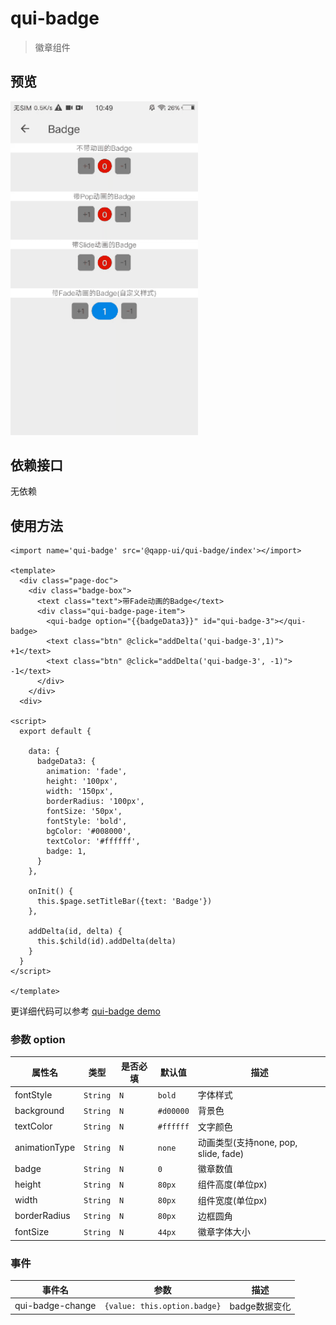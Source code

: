 # qui-badge

> 徽章组件

## 预览

<img src="./docs/assets/qui-badge.gif" width="300"/>

## 依赖接口

无依赖

## 使用方法
	
```ux
<import name='qui-badge' src='@qapp-ui/qui-badge/index'></import>

<template>
  <div class="page-doc">
    <div class="badge-box">
      <text class="text">带Fade动画的Badge</text>
      <div class="qui-badge-page-item">
        <qui-badge option="{{badgeData3}}" id="qui-badge-3"></qui-badge>
        <text class="btn" @click="addDelta('qui-badge-3',1)"> +1</text>
        <text class="btn" @click="addDelta('qui-badge-3', -1)"> -1</text>
      </div>
    </div>
  <div>

<script>
  export default {

    data: {
      badgeData3: {
        animation: 'fade',
        height: '100px',
        width: '150px',
        borderRadius: '100px',
        fontSize: '50px',
        fontStyle: 'bold',
        bgColor: '#008000',
        textColor: '#ffffff',
        badge: 1,
      }
    },

    onInit() {
      this.$page.setTitleBar({text: 'Badge'})
    },

    addDelta(id, delta) {
      this.$child(id).addDelta(delta)
    }
  }
</script>

</template>

```

更详细代码可以参考 [qui-badge demo]()

### 参数 option

| 属性名 | 类型 | 是否必填 | 默认值 | 描述 |
|-------------|------------|--------|-----|-----|
| fontStyle | `String` |`N`| `bold` | 字体样式 |
| background | `String` |`N`| `#d00000` | 背景色|
| textColor | `String` |`N`| `#ffffff` | 文字颜色 |
| animationType | `String` |`N`| `none` | 动画类型(支持none, pop, slide, fade)|
| badge | `String` |`N`| `0` | 徽章数值 |
| height | `String` |`N`| `80px` | 组件高度(单位px) |
| width | `String` |`N`| `80px` | 组件宽度(单位px) |
| borderRadius | `String` |`N`| `80px` | 边框圆角 |
| fontSize | `String` |`N`| `44px` | 徽章字体大小 |


### 事件

| 事件名 | 参数 | 描述 | 
|-------|-----|-----|
| qui-badge-change | `{value: this.option.badge}` | badge数据变化 |


